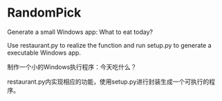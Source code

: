 # RandomPick
Generate a small Windows app: What to eat today?


Use restaurant.py to realize the function and run setup.py to generate a executable Windows app.

制作一个小的Windows执行程序：今天吃什么？

restaurant.py内实现相应的功能，使用setup.py进行封装生成一个可执行的程序。


